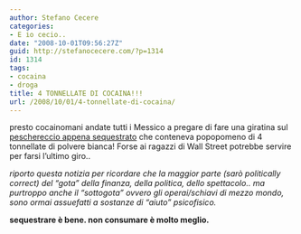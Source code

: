 ```yaml
---
author: Stefano Cecere
categories:
- E io cecio..
date: "2008-10-01T09:56:27Z"
guid: http://stefanocecere.com/?p=1314
id: 1314
tags:
- cocaina
- droga
title: 4 TONNELLATE DI COCAINA!!!
url: /2008/10/01/4-tonnellate-di-cocaina/
---
```


presto cocainomani andate tutti i Messico a pregare di fare una giratina sul [peschereccio appena sequestrato](http://www.ansa.it/site/notizie/awnplus/topnews/news/2008-09-30_130234140.html) che conteneva popopomeno di 4 tonnellate di polvere bianca! Forse ai ragazzi di Wall Street potrebbe servire per farsi l&#8217;ultimo giro..

_riporto questa notizia per ricordare che la maggior parte (sarò politically correct) del &#8220;gota&#8221; della finanza, della politica, dello spettacolo.. ma purtroppo anche il &#8220;sottogota&#8221; ovvero gli operai/schiavi di mezzo mondo, sono ormai assuefatti a sostanze di &#8220;aiuto&#8221; psicofisico._

**sequestrare è bene. non consumare è molto meglio.**